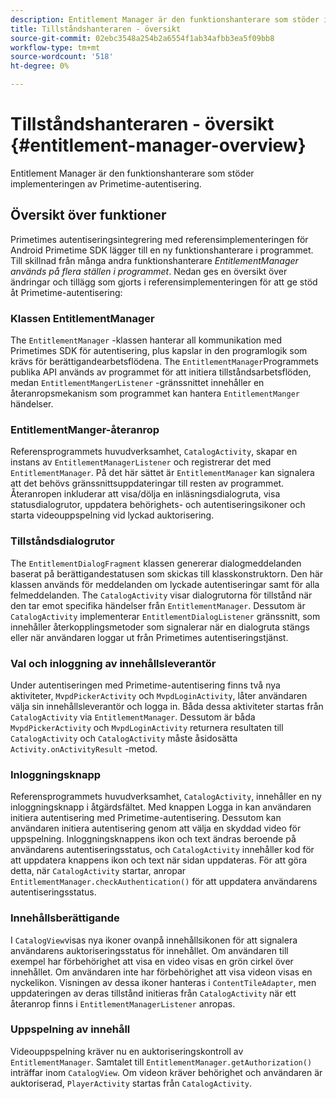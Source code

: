 ```yaml
---
description: Entitlement Manager är den funktionshanterare som stöder implementeringen av Primetime-autentisering.
title: Tillståndshanteraren - översikt
source-git-commit: 02ebc3548a254b2a6554f1ab34afbb3ea5f09bb8
workflow-type: tm+mt
source-wordcount: '518'
ht-degree: 0%

---
```


# Tillståndshanteraren - översikt {#entitlement-manager-overview}

Entitlement Manager är den funktionshanterare som stöder implementeringen av Primetime-autentisering.

## Översikt över funktioner

Primetimes autentiseringsintegrering med referensimplementeringen för Android Primetime SDK lägger till en ny funktionshanterare i programmet. Till skillnad från många andra funktionshanterare *EntitlementManager används på flera ställen i programmet*. Nedan ges en översikt över ändringar och tillägg som gjorts i referensimplementeringen för att ge stöd åt Primetime-autentisering:

### Klassen EntitlementManager

The `EntitlementManager` -klassen hanterar all kommunikation med Primetimes SDK för autentisering, plus kapslar in den programlogik som krävs för berättigandearbetsflödena. The `EntitlementManager`Programmets publika API används av programmet för att initiera tillståndsarbetsflöden, medan `EntitlementMangerListener` -gränssnittet innehåller en återanropsmekanism som programmet kan hantera `EntitlementManger` händelser.

### EntitlementManger-återanrop

Referensprogrammets huvudverksamhet, `CatalogActivity`, skapar en instans av `EntitlementManagerListener` och registrerar det med `EntitlementManager`. På det här sättet är `EntitlementManager` kan signalera att det behövs gränssnittsuppdateringar till resten av programmet. Återanropen inkluderar att visa/dölja en inläsningsdialogruta, visa statusdialogrutor, uppdatera behörighets- och autentiseringsikoner och starta videouppspelning vid lyckad auktorisering.

### Tillståndsdialogrutor

The `EntitlementDialogFragment` klassen genererar dialogmeddelanden baserat på berättigandestatusen som skickas till klasskonstruktorn. Den här klassen används för meddelanden om lyckade autentiseringar samt för alla felmeddelanden. The `CatalogActivity` visar dialogrutorna för tillstånd när den tar emot specifika händelser från `EntitlementManager`. Dessutom är `CatalogActivity` implementerar `EntitlementDialogListener` gränssnitt, som innehåller återkopplingsmetoder som signalerar när en dialogruta stängs eller när användaren loggar ut från Primetimes autentiseringstjänst.

### Val och inloggning av innehållsleverantör

Under autentiseringen med Primetime-autentisering finns två nya aktiviteter, `MvpdPickerActivity` och `MvpdLoginActivity`, låter användaren välja sin innehållsleverantör och logga in. Båda dessa aktiviteter startas från `CatalogActivity` via `EntitlementManager`. Dessutom är båda `MvpdPickerActivity` och `MvpdLoginActivity` returnera resultaten till `CatalogActivity` och `CatalogActivity` måste åsidosätta `Activity.onActivityResult` -metod.

### Inloggningsknapp

Referensprogrammets huvudverksamhet, `CatalogActivity`, innehåller en ny inloggningsknapp i åtgärdsfältet. Med knappen Logga in kan användaren initiera autentisering med Primetime-autentisering. Dessutom kan användaren initiera autentisering genom att välja en skyddad video för uppspelning. Inloggningsknappens ikon och text ändras beroende på användarens autentiseringsstatus, och `CatalogActivity` innehåller kod för att uppdatera knappens ikon och text när sidan uppdateras. För att göra detta, när `CatalogActivity` startar, anropar `EntitlementManager.checkAuthentication()` för att uppdatera användarens autentiseringsstatus.

### Innehållsberättigande

I `CatalogView`visas nya ikoner ovanpå innehållsikonen för att signalera användarens auktoriseringsstatus för innehållet. Om användaren till exempel har förbehörighet att visa en video visas en grön cirkel över innehållet. Om användaren inte har förbehörighet att visa videon visas en nyckelikon. Visningen av dessa ikoner hanteras i `ContentTileAdapter`, men uppdateringen av deras tillstånd initieras från `CatalogActivity` när ett återanrop finns i `EntitlementManagerListener` anropas.

### Uppspelning av innehåll

Videouppspelning kräver nu en auktoriseringskontroll av `EntitlementManager`. Samtalet till `EntitlementManager.getAuthorization()` inträffar inom `CatalogView`. Om videon kräver behörighet och användaren är auktoriserad, `PlayerActivity` startas från `CatalogActivity`.
